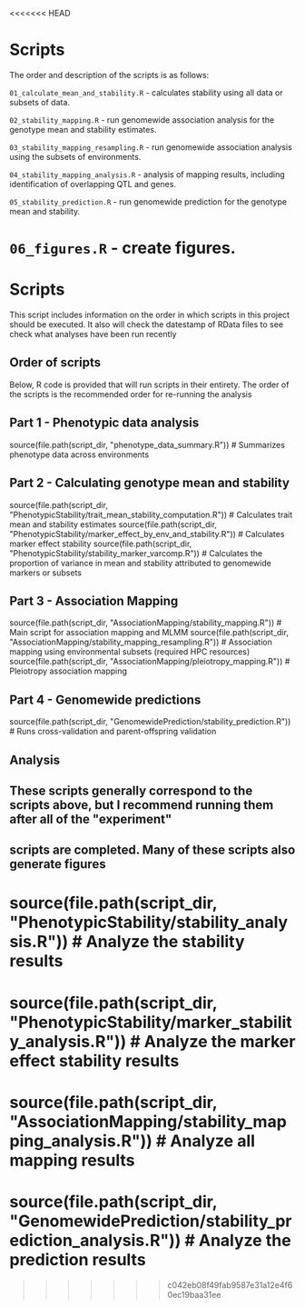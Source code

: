 <<<<<<< HEAD
# Scripts
 
The order and description of the scripts is as follows:

`01_calculate_mean_and_stability.R` - calculates stability using all data or subsets of data.

`02_stability_mapping.R` - run genomewide association analysis for the genotype mean and stability estimates.

`03_stability_mapping_resampling.R` - run genomewide association analysis using the subsets of environments.

`04_stability_mapping_analysis.R` - analysis of mapping results, including identification of overlapping QTL and genes.

`05_stability_prediction.R` - run genomewide prediction for the genotype mean and stability.

`06_figures.R` - create figures.
=======
# Scripts
 
This script includes information on the order in which scripts in this project should be executed.
It also will check the datestamp of RData files to see check what analyses have been run recently

## Order of scripts
Below, R code is provided that will run scripts in their entirety. The order of the scripts is the
recommended order for re-running the analysis

## Part 1 - Phenotypic data analysis
source(file.path(script_dir, "phenotype_data_summary.R"))   # Summarizes phenotype data across environments

## Part 2 - Calculating genotype mean and stability
source(file.path(script_dir, "PhenotypicStability/trait_mean_stability_computation.R"))  # Calculates trait mean and stability estimates
source(file.path(script_dir, "PhenotypicStability/marker_effect_by_env_and_stability.R"))    # Calculates marker effect stability
source(file.path(script_dir, "PhenotypicStability/stability_marker_varcomp.R")) # Calculates the proportion of variance in mean and stability attributed to genomewide markers or subsets

## Part 3 - Association Mapping
source(file.path(script_dir, "AssociationMapping/stability_mapping.R"))   # Main script for association mapping and MLMM
source(file.path(script_dir, "AssociationMapping/stability_mapping_resampling.R"))    # Association mapping using environmental subsets (required HPC resources)
source(file.path(script_dir, "AssociationMapping/pleiotropy_mapping.R"))    # Pleiotropy association mapping

## Part 4 - Genomewide predictions
source(file.path(script_dir, "GenomewidePrediction/stability_prediction.R"))    # Runs cross-validation and parent-offspring validation




## Analysis
## These scripts generally correspond to the scripts above, but I recommend running them after all of the "experiment"
## scripts are completed. Many of these scripts also generate figures
# source(file.path(script_dir, "PhenotypicStability/stability_analysis.R"))   # Analyze the stability results
# source(file.path(script_dir, "PhenotypicStability/marker_stability_analysis.R"))    # Analyze the marker effect stability results

# source(file.path(script_dir, "AssociationMapping/stability_mapping_analysis.R"))    # Analyze all mapping results

# source(file.path(script_dir, "GenomewidePrediction/stability_prediction_analysis.R"))   # Analyze the prediction results




>>>>>>> c042eb08f49fab9587e31a12e4f60ec19baa31ee

